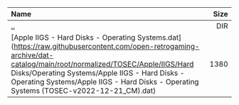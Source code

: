 |Name|Size|
|:---|---:|
|[..](../index.html)|DIR|
|[Apple IIGS - Hard Disks - Operating Systems.dat](https://raw.githubusercontent.com/open-retrogaming-archive/dat-catalog/main/root/normalized/TOSEC/Apple/IIGS/Hard Disks/Operating Systems/Apple IIGS - Hard Disks - Operating Systems/Apple IIGS - Hard Disks - Operating Systems (TOSEC-v2022-12-21_CM).dat)|1380|
